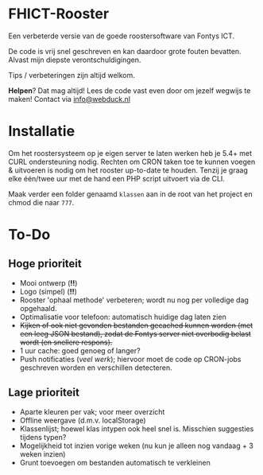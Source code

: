 FHICT-Rooster
=============

Een verbeterde versie van de goede roostersoftware van Fontys ICT.

De code is vrij snel geschreven en kan daardoor grote fouten bevatten. Alvast mijn diepste verontschuldigingen.

Tips / verbeteringen zijn altijd welkom.

**Helpen**? Dat mag altijd! Lees de code vast even door om jezelf wegwijs te maken! Contact via info@webduck.nl

# Installatie
Om het roostersysteem op je eigen server te laten werken heb je 5.4+ met CURL ondersteuning nodig. Rechten om CRON taken toe te kunnen voegen & uitvoeren is nodig om het rooster up-to-date te houden. Tenzij je graag elke één/twee uur met de hand een PHP script uitvoert via de CLI.

Maak verder een folder genaamd `klassen` aan in de root van het project en chmod die naar `777`.

# To-Do

## Hoge prioriteit

- Mooi ontwerp (**!!**)
- Logo (simpel) (**!!**)
- Rooster 'ophaal methode' verbeteren; wordt nu nog per volledige dag opgehaald.
- Optimalisatie voor telefoon: automatisch huidige dag laten zien
- ~~Kijken of ook niet gevonden bestanden gecached kunnen worden (met een leeg JSON bestand), zodat de Fontys server niet overbodig belast wordt (en snellere respons).~~
- 1 uur cache: goed genoeg of langer?
- Push notificaties (*veel werk*); hiervoor moet de code op CRON-jobs geschreven worden en verschillen detecteren.

## Lage prioriteit

- Aparte kleuren per vak; voor meer overzicht
- Offline weergave (d.m.v. localStorage)
- Klassenlijst; hoewel klas intypen ook heel snel is. Misschien suggesties tijdens typen?
- Mogelijkheid tot inzien vorige weken (nu kun je alleen nog vandaag + 3 weken inzien)
- Grunt toevoegen om bestanden automatisch te verkleinen